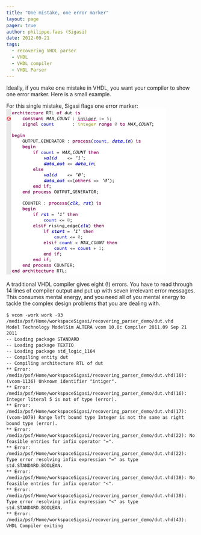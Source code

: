 ```yaml
---
title: "One mistake, one error marker"
layout: page 
pager: true
author: philippe.faes (Sigasi)
date: 2012-09-21
tags: 
  - recovering VHDL parser
  - VHDL
  - VHDL compiler
  - VHDL Parser
---
```

Ideally, if you make one mistake in VHDL, you want your compiler to show one error marker. Here is a small example.

For this single mistake, Sigasi flags one error marker:
![For this single mistake, Sigasi flags one error marker](images/recovering-vhdl-parser.png)


A traditional VHDL compiler gives eight (!) errors. You have to read through 14 lines of compiler output and put up with seven irrelevant error messages. This consumes mental energy, and you need all of you mental energy to tackle the complex design problems that you are dealing with.
```
$ vcom -work work -93 /media/psf/Home/workspaceSigasi/recovering_parser_demo/dut.vhd
Model Technology ModelSim ALTERA vcom 10.0c Compiler 2011.09 Sep 21 2011
-- Loading package STANDARD
-- Loading package TEXTIO
-- Loading package std_logic_1164
-- Compiling entity dut
-- Compiling architecture RTL of dut
** Error: /media/psf/Home/workspaceSigasi/recovering_parser_demo/dut.vhd(16): (vcom-1136) Unknown identifier "intiger".
** Error: /media/psf/Home/workspaceSigasi/recovering_parser_demo/dut.vhd(16): Integer literal 5 is not of type (error).
** Error: /media/psf/Home/workspaceSigasi/recovering_parser_demo/dut.vhd(17): (vcom-1079) Range left bound type Integer is not the same as right bound type (error).
** Error: /media/psf/Home/workspaceSigasi/recovering_parser_demo/dut.vhd(22): No feasible entries for infix operator "=".
** Error: /media/psf/Home/workspaceSigasi/recovering_parser_demo/dut.vhd(22): Type error resolving infix expression "=" as type std.STANDARD.BOOLEAN.
** Error: /media/psf/Home/workspaceSigasi/recovering_parser_demo/dut.vhd(38): No feasible entries for infix operator "<".
** Error: /media/psf/Home/workspaceSigasi/recovering_parser_demo/dut.vhd(38): Type error resolving infix expression "<" as type std.STANDARD.BOOLEAN.
** Error: /media/psf/Home/workspaceSigasi/recovering_parser_demo/dut.vhd(43): VHDL Compiler exiting
```

